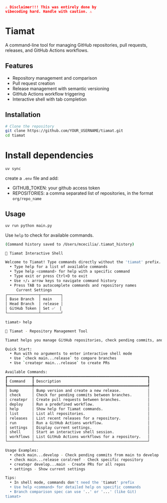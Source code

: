 <code style="color : red"><b>:warning: Disclaimer!!! This was entirely done by vibecoding hard. Handle with caution. :warning:</b></code>

# Tiamat

A command-line tool for managing GitHub repositories, pull requests, releases, and GitHub Actions workflows.

## Features

- Repository management and comparison
- Pull request creation
- Release management with semantic versioning
- GitHub Actions workflow triggering
- Interactive shell with tab completion

## Installation

```bash
# Clone the repository
git clone https://github.com/YOUR_USERNAME/tiamat.git
cd tiamat
```

# Install dependencies
```bash
uv sync
```
create a `.env` file and add:
- GITHUB_TOKEN: your github access token
- REPOSITORIES: a comma separated list of repositories, in the format `org/repo_name`

## Usage
```bash
uv run python main.py
```

Use `help` to check for available commands.
```bash
(Command history saved to /Users/mcecilia/.tiamat_history)

🐉 Tiamat Interactive Shell

Welcome to Tiamat! Type commands directly without the 'tiamat' prefix.
  • Type help for a list of available commands
  • Type help <command> for help with a specific command
  • Type exit or press Ctrl+D to exit
  • Use ↑/↓ arrow keys to navigate command history
  • Press TAB to autocomplete commands and repository names
     Current Settings
┌──────────────┬─────────┐
│ Base Branch  │ main    │
│ Head Branch  │ release │
│ GitHub Token │ Set ✅  │
└──────────────┴─────────┘

tiamat> help

🐉 Tiamat - Repository Management Tool

Tiamat helps you manage GitHub repositories, check pending commits, and create PRs.

Quick Start:
  • Run with no arguments to enter interactive shell mode
  • Use `check main...release` to compare branches
  • Use `createpr main...release` to create PRs

Available Commands:
┏━━━━━━━━━━━┳━━━━━━━━━━━━━━━━━━━━━━━━━━━━━━━━━━━━━━━━━━━━━━━━━━━┓
┃ Command   ┃ Description                                       ┃
┡━━━━━━━━━━━╇━━━━━━━━━━━━━━━━━━━━━━━━━━━━━━━━━━━━━━━━━━━━━━━━━━━┩
│ bump      │ Bump version and create a new release.            │
│ check     │ Check for pending commits between branches.       │
│ createpr  │ Create pull requests between branches.            │
│ deploy    │ Run a predefined workflow.                        │
│ help      │ Show help for Tiamat commands.                    │
│ list      │ List all repositories.                            │
│ releases  │ List recent releases for a repository.            │
│ run       │ Run a GitHub Actions workflow.                    │
│ settings  │ Display current settings.                         │
│ shell     │ Start an interactive shell session.               │
│ workflows │ List GitHub Actions workflows for a repository.   │
└───────────┴───────────────────────────────────────────────────┘

Usage Examples:
  • check main...develop - Check pending commits from main to develop
  • check main...release coralreef - Check specific repository
  • createpr develop...main - Create PRs for all repos
  • settings - Show current settings

Tips:
  • In shell mode, commands don't need the 'tiamat' prefix
  • Use help <command> for detailed help on specific commands
  • Branch comparison spec can use '..' or '...' (like Git)
tiamat>
```

